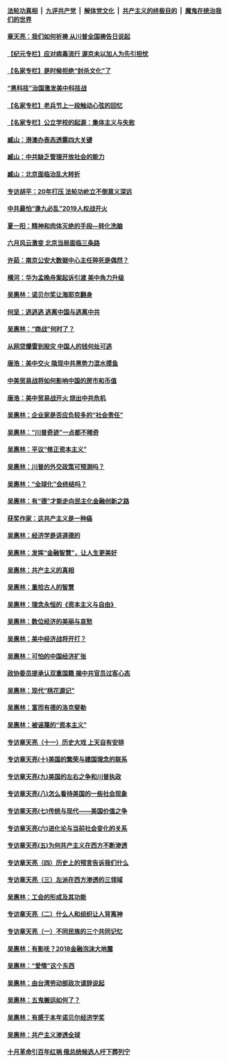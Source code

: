 ####  [法轮功真相](../../../../basic/blob/master/README.md?t=07010901) &nbsp;|&nbsp; [九评共产党](../../../../9ping.md/blob/master/README.md?t=07010901) &nbsp;|&nbsp; [解体党文化](../../../../jtdwh.md/blob/master/README.md?t=07010901)  &nbsp;|&nbsp; [共产主义的终极目的](../../../../gczydzjmd.md/blob/master/README.md?t=07010901) &nbsp;|&nbsp; [魔鬼在统治我们的世界](../../../../mgztzwmdsj.md/blob/master/README.md?t=07010901) 

#### [章天亮：我们如何祈祷 从川普全国祷告日说起](../pages/nsc423/n11944627.md?t=07010901) 

#### [【纪元专栏】应对病毒流行 渥京未以加人为先引担忧](../pages/nsc423/n11875714.md?t=07010901) 

#### [【名家专栏】是时候拒绝“封杀文化”了](../pages/nsc423/n11814093.md?t=07010901) 

#### [“黑科技”治国激发美中科技战](../pages/nsc423/n11638056.md?t=07010901) 

#### [【名家专栏】老兵节上一段触动心弦的回忆](../pages/nsc423/n11646016.md?t=07010901) 

#### [【名家专栏】公立学校的起源：集体主义与失败](../pages/nsc423/n11601833.md?t=07010901) 

#### [臧山：港澳办表态透露四大关键](../pages/nsc423/n11421628.md?t=07010901) 

#### [臧山：中共缺乏管理开放社会的能力](../pages/nsc423/n11407457.md?t=07010901) 

#### [臧山：北京面临治乱大转折](../pages/nsc423/n11406895.md?t=07010901) 

#### [专访胡平：20年打压 法轮功屹立不倒意义深远](../pages/nsc423/n11398800.md?t=07010901) 

#### [中共最怕“逢九必乱”2019人权战开火](../pages/nsc423/n11385248.md?t=07010901) 

#### [夏一阳：精神和肉体灭绝的手段—转化洗脑](../pages/nsc423/n11368250.md?t=07010901) 

#### [六月风云激变 北京当局面临三条路](../pages/nsc423/n11313668.md?t=07010901) 

#### [许茹：南京公安大数据中心主任猝死是偶然？](../pages/nsc423/n11064744.md?t=07010901) 

#### [横河：华为孟晚舟案起诉引渡 美中角力升级](../pages/nsc423/n11027230.md?t=07010901) 

#### [吴惠林：诺贝尔奖让海耶克翻身](../pages/nsc423/n10890049.md?t=07010901) 

#### [何坚：逃逃逃 逃离中国与逃离中共](../pages/nsc423/n10592891.md?t=07010901) 

#### [吴惠林：“商战”何时了？](../pages/nsc423/n10573558.md?t=07010901) 

#### [从网贷爆雷到股灾 中国人的钱何处可逃](../pages/nsc423/n10572800.md?t=07010901) 

#### [唐浩：美中交火 隐现中共黑势力混水摸鱼](../pages/nsc423/n10544040.md?t=07010901) 

#### [中美贸易战将如何影响中国的房市和币值](../pages/nsc423/n10543697.md?t=07010901) 

#### [唐浩：美中贸易战开火 烧出中共危机](../pages/nsc423/n10540126.md?t=07010901) 

#### [吴惠林：企业家是否应负较多的“社会责任”](../pages/nsc423/n10535022.md?t=07010901) 

#### [吴惠林：“川普奇迹”一点都不稀奇](../pages/nsc423/n10512808.md?t=07010901) 

#### [吴惠林：平议“修正资本主义”](../pages/nsc423/n10495724.md?t=07010901) 

#### [吴惠林：川普的外交政策可预测吗？](../pages/nsc423/n10462387.md?t=07010901) 

#### [吴惠林：“全球化”会终结吗？](../pages/nsc423/n10452838.md?t=07010901) 

#### [吴惠林：有“德”才能走向民主化金融创新之路](../pages/nsc423/n10432292.md?t=07010901) 

#### [获奖作家：这共产主义是一种癌](../pages/nsc423/n10431541.md?t=07010901) 

#### [吴惠林：经济学是讲道德的](../pages/nsc423/n10398014.md?t=07010901) 

#### [吴惠林：发挥“金融智慧”，让人生更美好](../pages/nsc423/n10375019.md?t=07010901) 

#### [吴惠林：共产主义的真相](../pages/nsc423/n10351394.md?t=07010901) 

#### [吴惠林：重拾古人的智慧](../pages/nsc423/n10337691.md?t=07010901) 

#### [吴惠林：理念永恒的《资本主义与自由》](../pages/nsc423/n10316274.md?t=07010901) 

#### [吴惠林：数位经济的美丽与哀愁](../pages/nsc423/n10292946.md?t=07010901) 

#### [吴惠林：美中经济战将开打？](../pages/nsc423/n10258825.md?t=07010901) 

#### [吴惠林：可怕的中国经济扩张](../pages/nsc423/n10219147.md?t=07010901) 

#### [政协委员提承认双重国籍 揭中共官员过客心态](../pages/nsc423/n10208809.md?t=07010901) 

#### [吴惠林：现代“桃花源记”](../pages/nsc423/n10185234.md?t=07010901) 

#### [吴惠林：富而有德的洛克斐勒](../pages/nsc423/n10142264.md?t=07010901) 

#### [吴惠林：被诬蔑的“资本主义”](../pages/nsc423/n10124816.md?t=07010901) 

#### [专访章天亮（十一）历史大戏 上天自有安排](../pages/nsc423/n10094905.md?t=07010901) 

#### [专访章天亮(十)美国的繁荣与建国理念的联系](../pages/nsc423/n10094899.md?t=07010901) 

#### [专访章天亮(九)美国的左右之争和川普执政](../pages/nsc423/n10094889.md?t=07010901) 

#### [专访章天亮(八)怎么看待美国的一些社会现象](../pages/nsc423/n10094857.md?t=07010901) 

#### [专访章天亮(七)传统与现代——美国价值之争](../pages/nsc423/n10093140.md?t=07010901) 

#### [专访章天亮(六)进化论与当前社会变化的关系](../pages/nsc423/n10092036.md?t=07010901) 

#### [专访章天亮(五)为何共产主义在西方不断渗透](../pages/nsc423/n10083620.md?t=07010901) 

#### [专访章天亮（四）历史上的预言告诉我们什么](../pages/nsc423/n10083606.md?t=07010901) 

#### [专访章天亮（三）左派在西方渗透的三领域](../pages/nsc423/n10081115.md?t=07010901) 

#### [吴惠林：工会的形成及其功能](../pages/nsc423/n10080633.md?t=07010901) 

#### [专访章天亮（二）什么人和组织让人背离神](../pages/nsc423/n10076637.md?t=07010901) 

#### [专访章天亮（一）不同民族的三个共同记忆](../pages/nsc423/n10074188.md?t=07010901) 

#### [吴惠林：有影呒？2018金融泡沫大地震](../pages/nsc423/n10040534.md?t=07010901) 

#### [吴惠林：“爱情”这个东西](../pages/nsc423/n10019423.md?t=07010901) 

#### [吴惠林：由台湾劳动部政次请辞说起](../pages/nsc423/n9979679.md?t=07010901) 

#### [吴惠林：五鬼搬运如何了？](../pages/nsc423/n9925338.md?t=07010901) 

#### [吴惠林：有感于本年诺贝尔经济学奖](../pages/nsc423/n9871883.md?t=07010901) 

#### [吴惠林：共产主义渗透全球](../pages/nsc423/n9812748.md?t=07010901) 

#### [十月革命引百年红祸 俄总统候选人吁下葬列宁](../pages/nsc423/n9810182.md?t=07010901) 

